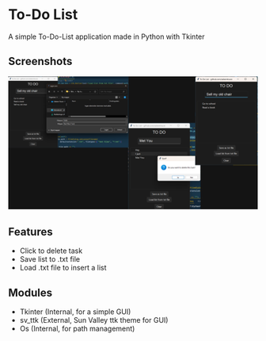 
# To-Do List

A simple To-Do-List application made in Python with Tkinter



## Screenshots

![Screenshots](https://github.com/saleemtoure/to-do-list/blob/main/screenshots.png)

## Features

- Click to delete task
- Save list to .txt file
- Load .txt file to insert a list
## Modules

- Tkinter (Internal, for a simple GUI)
- sv_ttk (External, Sun Valley ttk theme for GUI)
- Os (Internal, for path management)
